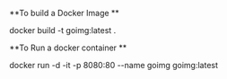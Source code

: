 **To build a Docker Image **

docker build -t goimg:latest .

**To Run a docker container **

docker run -d -it -p 8080:80 --name goimg goimg:latest
